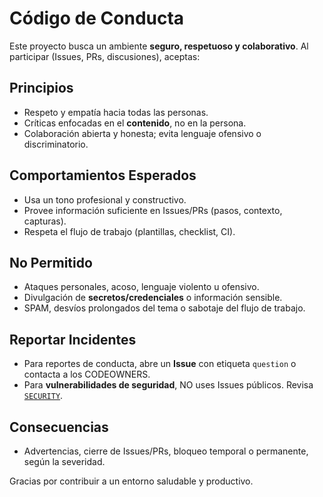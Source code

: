 # Código de Conducta

Este proyecto busca un ambiente **seguro, respetuoso y colaborativo**. Al participar (Issues, PRs, discusiones), aceptas:

## Principios
- Respeto y empatía hacia todas las personas.
- Críticas enfocadas en el **contenido**, no en la persona.
- Colaboración abierta y honesta; evita lenguaje ofensivo o discriminatorio.

## Comportamientos Esperados
- Usa un tono profesional y constructivo.
- Provee información suficiente en Issues/PRs (pasos, contexto, capturas).
- Respeta el flujo de trabajo (plantillas, checklist, CI).

## No Permitido
- Ataques personales, acoso, lenguaje violento u ofensivo.
- Divulgación de **secretos/credenciales** o información sensible.
- SPAM, desvíos prolongados del tema o sabotaje del flujo de trabajo.

## Reportar Incidentes
- Para reportes de conducta, abre un **Issue** con etiqueta `question` o contacta a los CODEOWNERS.
- Para **vulnerabilidades de seguridad**, NO uses Issues públicos. Revisa [`SECURITY`](./SECURITY.md).

## Consecuencias
- Advertencias, cierre de Issues/PRs, bloqueo temporal o permanente, según la severidad.

Gracias por contribuir a un entorno saludable y productivo.